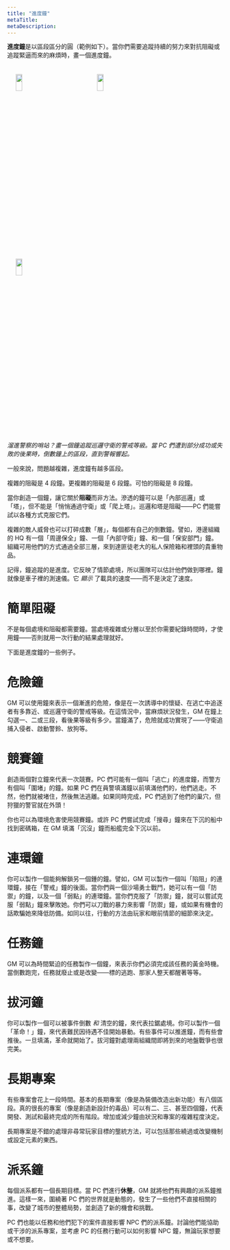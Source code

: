 ```yaml
---
title: "進度鐘"
metaTitle: 
metaDescription: 
---
```


**進度鐘**是以區段區分的圓（範例如下）。當你們需要追蹤持續的努力來對抗阻礙或追蹤緊逼而來的麻煩時，畫一個進度鐘。

 <img style="width:10%;min-width:150px;padding:4%;display:inline-block" src="/BitD/clock4.png" /><img style="width:10%;min-width:150px;padding:4%;display:inline-block;" src="/BitD/clock6.png" /><img style="width:10%;padding:4%;min-width:150px;display:inline-block;" src="/BitD/clock8.png" />

_溜進警察的哨站？畫一個鐘追蹤巡邏守衛的警戒等級。當 PC 們遭到部分成功或失敗的後果時，倒數鐘上的區段，直到警報響起。_

一般來說，問題越複雜，進度鐘有越多區段。

複雜的阻礙是 4 段鐘。更複雜的阻礙是 6 段鐘。可怕的阻礙是 8 段鐘。

當你創造一個鐘，讓它關於**阻礙**而非方法。滲透的鐘可以是「內部巡邏」或「塔」，但不能是「悄悄通過守衛」或「爬上塔」。巡邏和塔是阻礙——PC 們能嘗試以各種方式克服它們。

複雜的敵人威脅也可以打碎成數「層」，每個都有自己的倒數鐘。譬如，港邊組織的 HQ 有一個「周邊保全」鐘、一個「內部守衛」鐘、和一個「保安部門」鐘。組織可用他們的方式通過全部三層，來到達匪徒老大的私人保險箱和裡頭的貴重物品。

記得，鐘追蹤的是進度。它反映了情節處境，所以團隊可以估計他們做到哪裡。鐘就像是車子裡的測速儀。它 _顯示_ 了載具的速度——而不是決定了速度。

# 簡單阻礙

不是每個處境和阻礙都需要鐘。當處境複雜或分層以至於你需要紀錄時間時，才使用鐘——否則就用一次行動的結果處理就好。

下面是進度鐘的一些例子。

# 危險鐘

GM 可以使用鐘來表示一個漸進的危險，像是在一次誘導中的懷疑、在逃亡中追逐者有多靠近、或巡邏守衛的警戒等級。在這情況中，當麻煩狀況發生，GM 在鐘上勾選一、二或三段，看後果等級有多少。當鐘滿了，危險就成功實現了——守衛追捕入侵者、啟動警鈴、放狗等。

# 競賽鐘

創造兩個對立鐘來代表一次競賽。PC 們可能有一個叫「逃亡」的進度鐘，而警方有個叫「圍堵」的鐘。如果 PC 們在員警填滿鐘以前填滿他們的，他們逃走。不然，他們就被堵住，然後無法逃離。如果同時完成，PC 們逃到了他們的巢穴，但狩獵的警官就在外頭！

你也可以為環境危害使用競賽鐘。或許 PC 們嘗試完成「搜尋」鐘來在下沉的船中找到密碼箱，在 GM 填滿「沉沒」鐘而船艦完全下沉以前。

# 連環鐘

你可以製作一個能夠解鎖另一個鍾的鐘。譬如，GM 可以製作一個叫「陷阻」的連環鐘，接在「警戒」鐘的後面。當你們與一個沙場勇士戰鬥，她可以有一個「防禦」的鐘，以及一個「弱點」的連環鐘。當你們克服了「防禦」鐘，就可以嘗試克服「弱點」鐘來擊敗她。你們可以刀戰的暴力來影響「防禦」鐘，或如果有機會的話欺騙她來降低防備。如同以往，行動的方法由玩家和眼前情節的細節來決定。

# 任務鐘

GM 可以為時間緊迫的任務製作一個鐘，來表示你們必須完成該任務的黃金時機。當倒數跑完，任務就廢止或是改變——標的逃跑、那家人整天都醒著等等。

# 拔河鐘

你可以製作一個可以被事件倒數 _和_ 清空的鐘，來代表拉鋸處境。你可以製作一個「革命！」鐘，來代表難民因待遇不佳開始暴動。有些事件可以推進鐘，而有些會推後。一旦填滿，革命就開始了。拔河鐘對處理兩組織間即將到來的地盤戰爭也很完美。

# 長期專案

有些專案會花上一段時間。基本的長期專案（像是為裝備改造出新功能）有八個區段。真的很長的專案（像是創造新設計的毒品）可以有二、三、甚至四個鐘，代表開發、測試和最終完成的所有階段。增加或減少鐘由狀況和專案的複雜程度決定。

長期專案是不錯的處理非尋常玩家目標的壟統方法，可以包括那些繞過或改變機制或設定元素的東西。

# 派系鐘

每個派系都有一個長期目標。當 PC 們進行**休整**，GM 就將他們有興趣的派系鐘推進。這樣一來，圍繞著 PC 們的世界就是動態的，發生了一些他們不直接相關的事，改變了城市的整體局勢，並創造了新的機會和挑戰。

PC 們也能以任務和他們犯下的案件直接影響 NPC 們的派系鐘。討論他們能協助或干涉的派系專案，並考慮 PC 的任務行動可以如何影響 NPC 鐘，無論玩家想要或不想要。